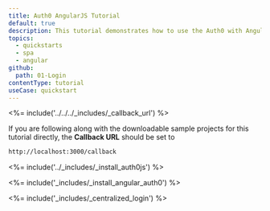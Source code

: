 ```yaml
---
title: Auth0 AngularJS Tutorial
default: true
description: This tutorial demonstrates how to use the Auth0 with AngularJS applications.
topics:
  - quickstarts
  - spa
  - angular
github:
  path: 01-Login
contentType: tutorial
useCase: quickstart
---
```

<%= include('../../../_includes/_callback_url') %>

If you are following along with the downloadable sample projects for this tutorial directly, the **Callback URL** should be set to

```bash
http://localhost:3000/callback
```

<%= include('../_includes/_install_auth0js') %>

<%= include('_includes/_install_angular_auth0') %>

<%= include('_includes/_centralized_login') %>